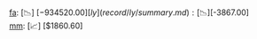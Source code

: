 [fa](record/fa/summary.md): [📉] [$-934520.00]  
[ly](record/ly/summary.md): [📉] [$-3867.00]  
[mm](record/mm/summary.md): [📈] [$1860.60]  
